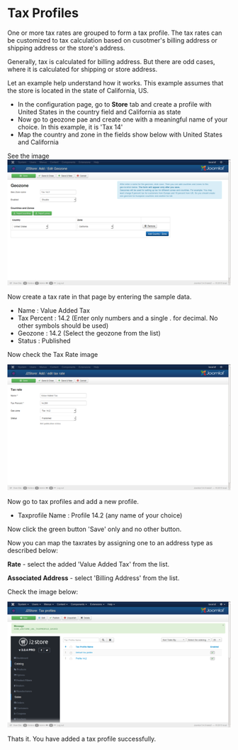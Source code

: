 # Tax Profiles

One or more tax rates are grouped to form a tax profile. The tax rates can be customized to tax calculation based on cusotmer's billing address or shipping address or the store's address.

Generally, tax is calculated for billing address. But there are odd cases, where it is calculated for shipping or store address.

Let an example help understand how it works.
This example assumes that the store is located in the state of California, US.

* In the configuration page, go to **Store** tab and create a profile with United States in the country field and California as state
* Now go to geozone pae and create one with a meaningful name of your choice. In this example, it is 'Tax 14'
* Map the country and zone in the fields show below with United States and California

See the image
![Geozone](Geozone.png)

Now create a tax rate in that page by entering the sample data.

* Name        : Value Added Tax
* Tax Percent : 14.2 (Enter only numbers and a single . for decimal. No other symbols should be used)
* Geozone     : 14.2 (Select the geozone from the list)
* Status      : Published

Now check the Tax Rate image

![Tax Rate](Tax_Rate.png)

Now go to tax profiles and add a new profile.

* Taxprofile Name  : Profile 14.2 (any name of your choice)

Now click the green button 'Save' only and no other button.

Now you can map the taxrates by assigning one to an address type as described below:

**Rate** - select the added 'Value Added Tax' from the list.

**Associated Address** - select 'Billing Address' from the list.

Check the image below:

![Tax Profile](Tax_Profile.png)

Thats it. You have added a tax profile successfully.
